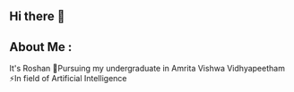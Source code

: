 ## Hi there 👋
## About Me :
It's Roshan 
🌱Pursuing my undergraduate in Amrita Vishwa Vidhyapeetham
⚡In field of Artificial Intelligence

<!--
**Twinn-github09/Twinn-github09** is a ✨ _special_ ✨ repository because its `README.md` (this file) appears on your GitHub profile.

Here are some ideas to get you started:

- 🔭 I’m currently working on ...
- 🌱 I’m currently learning ...
- 👯 I’m looking to collaborate on ...
- 🤔 I’m looking for help with ...
- 💬 Ask me about ...
- 📫 How to reach me: ...
- 😄 Pronouns: ...
- ⚡ Fun fact: ...
-->
